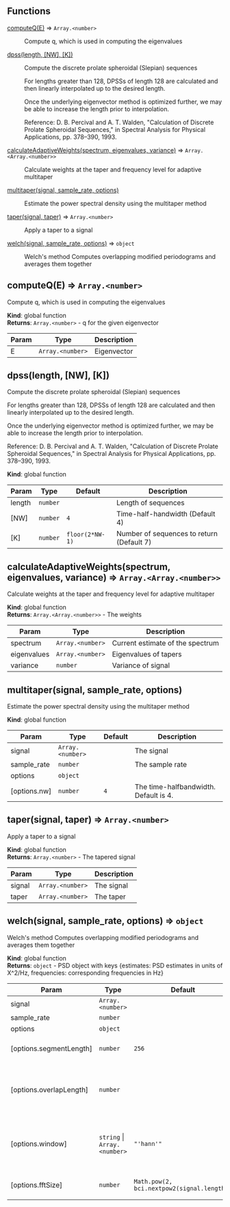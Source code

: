 ## Functions

<dl>
<dt><a href="#computeQ">computeQ(E)</a> ⇒ <code>Array.&lt;number&gt;</code></dt>
<dd><p>Compute q, which is used in computing the eigenvalues</p>
</dd>
<dt><a href="#dpss">dpss(length, [NW], [K])</a></dt>
<dd><p>Compute the discrete prolate spheroidal (Slepian) sequences</p>
<p>For lengths greater than 128, DPSSs of length 128 are calculated and then
linearly interpolated up to the desired length.</p>
<p>Once the underlying eigenvector method is optimized further, we may be able to increase the
length prior to interpolation.</p>
<p>Reference: D. B. Percival and A. T. Walden, &quot;Calculation of Discrete Prolate Spheroidal Sequences,&quot; in Spectral Analysis for Physical Applications, pp. 378–390, 1993.</p>
</dd>
<dt><a href="#calculateAdaptiveWeights">calculateAdaptiveWeights(spectrum, eigenvalues, variance)</a> ⇒ <code>Array.&lt;Array.&lt;number&gt;&gt;</code></dt>
<dd><p>Calculate weights at the taper and frequency level for adaptive multitaper</p>
</dd>
<dt><a href="#multitaper">multitaper(signal, sample_rate, options)</a></dt>
<dd><p>Estimate the power spectral density using the multitaper method</p>
</dd>
<dt><a href="#taper">taper(signal, taper)</a> ⇒ <code>Array.&lt;number&gt;</code></dt>
<dd><p>Apply a taper to a signal</p>
</dd>
<dt><a href="#welch">welch(signal, sample_rate, options)</a> ⇒ <code>object</code></dt>
<dd><p>Welch&#39;s method
Computes overlapping modified periodograms and averages them together</p>
</dd>
</dl>

<a name="computeQ"></a>

## computeQ(E) ⇒ <code>Array.&lt;number&gt;</code>
Compute q, which is used in computing the eigenvalues

**Kind**: global function  
**Returns**: <code>Array.&lt;number&gt;</code> - q for the given eigenvector  

| Param | Type | Description |
| --- | --- | --- |
| E | <code>Array.&lt;number&gt;</code> | Eigenvector |

<a name="dpss"></a>

## dpss(length, [NW], [K])
Compute the discrete prolate spheroidal (Slepian) sequencesFor lengths greater than 128, DPSSs of length 128 are calculated and thenlinearly interpolated up to the desired length.Once the underlying eigenvector method is optimized further, we may be able to increase thelength prior to interpolation.Reference: D. B. Percival and A. T. Walden, "Calculation of Discrete Prolate Spheroidal Sequences," in Spectral Analysis for Physical Applications, pp. 378–390, 1993.

**Kind**: global function  

| Param | Type | Default | Description |
| --- | --- | --- | --- |
| length | <code>number</code> |  | Length of sequences |
| [NW] | <code>number</code> | <code>4</code> | Time-half-handwidth (Default 4) |
| [K] | <code>number</code> | <code>floor(2*NW-1)</code> | Number of sequences to return (Default 7) |

<a name="calculateAdaptiveWeights"></a>

## calculateAdaptiveWeights(spectrum, eigenvalues, variance) ⇒ <code>Array.&lt;Array.&lt;number&gt;&gt;</code>
Calculate weights at the taper and frequency level for adaptive multitaper

**Kind**: global function  
**Returns**: <code>Array.&lt;Array.&lt;number&gt;&gt;</code> - The weights  

| Param | Type | Description |
| --- | --- | --- |
| spectrum | <code>Array.&lt;number&gt;</code> | Current estimate of the spectrum |
| eigenvalues | <code>Array.&lt;number&gt;</code> | Eigenvalues of tapers |
| variance | <code>number</code> | Variance of signal |

<a name="multitaper"></a>

## multitaper(signal, sample_rate, options)
Estimate the power spectral density using the multitaper method

**Kind**: global function  

| Param | Type | Default | Description |
| --- | --- | --- | --- |
| signal | <code>Array.&lt;number&gt;</code> |  | The signal |
| sample_rate | <code>number</code> |  | The sample rate |
| options | <code>object</code> |  |  |
| [options.nw] | <code>number</code> | <code>4</code> | The time-halfbandwidth. Default is 4. |

<a name="taper"></a>

## taper(signal, taper) ⇒ <code>Array.&lt;number&gt;</code>
Apply a taper to a signal

**Kind**: global function  
**Returns**: <code>Array.&lt;number&gt;</code> - The tapered signal  

| Param | Type | Description |
| --- | --- | --- |
| signal | <code>Array.&lt;number&gt;</code> | The signal |
| taper | <code>Array.&lt;number&gt;</code> | The taper |

<a name="welch"></a>

## welch(signal, sample_rate, options) ⇒ <code>object</code>
Welch's methodComputes overlapping modified periodograms and averages them together

**Kind**: global function  
**Returns**: <code>object</code> - PSD object with keys {estimates: PSD estimates in units of X^2/Hz, frequencies: corresponding frequencies in Hz}  

| Param | Type | Default | Description |
| --- | --- | --- | --- |
| signal | <code>Array.&lt;number&gt;</code> |  | The input signal |
| sample_rate | <code>number</code> |  | The sample rate |
| options | <code>object</code> |  |  |
| [options.segmentLength] | <code>number</code> | <code>256</code> | How long each segment should be in samples |
| [options.overlapLength] | <code>number</code> | <code></code> | Amount of overlap between segments in samples. Defaults to floor(segmentLength / 2). |
| [options.window] | <code>string</code> \| <code>Array.&lt;number&gt;</code> | <code>&quot;&#x27;hann&#x27;&quot;</code> | Window function to apply, either 'hann', 'rectangular', or an array for a custom window. Default is 'hann'. |
| [options.fftSize] | <code>number</code> | <code>Math.pow(2, bci.nextpow2(signal.length))</code> | Size of the fft to be used. Should be a power of 2. |

